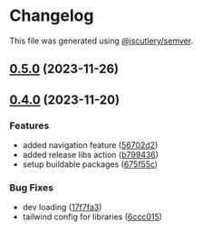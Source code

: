 # Changelog

This file was generated using [@jscutlery/semver](https://github.com/jscutlery/semver).

## [0.5.0](https://github.com/deriv-com/deriv-com-v2/compare/providers-0.4.0...providers-0.5.0) (2023-11-26)

## [0.4.0](https://github.com/deriv-com/deriv-com-v2/compare/providers-0.3.0...providers-0.4.0) (2023-11-20)




### Features

* added navigation feature ([56702d2](https://github.com/deriv-com/deriv-com-v2/commit/56702d2bac2e9c081ca7f986fead7f50f53723e4))
* added release libs action ([b799436](https://github.com/deriv-com/deriv-com-v2/commit/b7994362021f5da9c1d02cd995c8ee0bd8c353a7))
* setup buildable packages ([675f55c](https://github.com/deriv-com/deriv-com-v2/commit/675f55c6b1d1984596a664306deab038383a9f31))


### Bug Fixes

* dev loading ([17f7fa3](https://github.com/deriv-com/deriv-com-v2/commit/17f7fa39a9507c909041a8f15fca86d33c298a42))
* tailwind config for libraries ([6ccc015](https://github.com/deriv-com/deriv-com-v2/commit/6ccc01563ec7a538945b90b6ca8d11e0cf984a2d))
